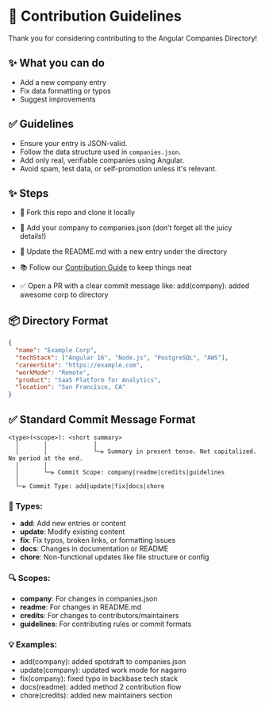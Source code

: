 # 📌 Contribution Guidelines

Thank you for considering contributing to the Angular Companies Directory!

## ✨ What you can do

- Add a new company entry
- Fix data formatting or typos
- Suggest improvements

## ✅ Guidelines

- Ensure your entry is JSON-valid.
- Follow the data structure used in `companies.json`.
- Add only real, verifiable companies using Angular.
- Avoid spam, test data, or self-promotion unless it's relevant.

## ✨ Steps

- 🍴 Fork this repo and clone it locally

- 🧩 Add your company to companies.json (don’t forget all the juicy details!)

- 📝 Update the README.md with a new entry under the directory

- 📚 Follow our [Contribution Guide](contribute.md) to keep things neat

- ✅ Open a PR with a clear commit message like:
add(company): added awesome corp to directory

## 📦 Directory Format

```json
{
  "name": "Example Corp",
  "techStack": ["Angular 16", "Node.js", "PostgreSQL", "AWS"],
  "careerSite": "https://example.com",
  "workMode": "Remote",
  "product": "SaaS Platform for Analytics",
  "location": "San Francisco, CA"
}
```

## ✅ Standard Commit Message Format

```
<type>(<scope>): <short summary>
  │       │             │
  │       │             └─⫸ Summary in present tense. Not capitalized. No period at the end.
  │       │
  │       └─⫸ Commit Scope: company|readme|credits|guidelines
  │
  └─⫸ Commit Type: add|update|fix|docs|chore
```

### 🎯 Types:
- **add**: Add new entries or content
- **update**: Modify existing content
- **fix**: Fix typos, broken links, or formatting issues
- **docs**: Changes in documentation or README
- **chore**: Non-functional updates like file structure or config

### 🔍 Scopes:
- **company**: For changes in companies.json
- **readme**: For changes in README.md
- **credits**: For changes to contributors/maintainers
- **guidelines**: For contributing rules or commit formats

### 💡 Examples:
- add(company): added spotdraft to companies.json
- update(company): updated work mode for nagarro
- fix(company): fixed typo in backbase tech stack
- docs(readme): added method 2 contribution flow
- chore(credits): added new maintainers section